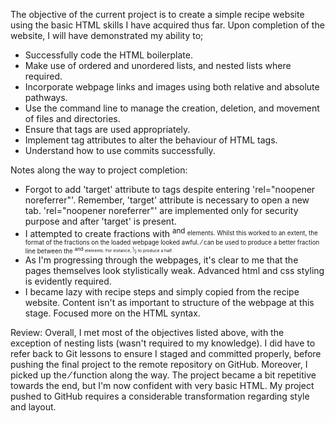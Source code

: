 The objective of the current project is to create a simple recipe website using the basic HTML skills I have acquired thus far. Upon completion of the website, I will have demonstrated my ability to;
  - Successfully code the HTML boilerplate.
  - Make use of ordered and unordered lists, and nested lists where required.
  - Incorporate webpage links and images using both relative and absolute pathways.
  - Use the command line to manage the creation, deletion, and movement of files and directories.
  - Ensure that tags are used appropriately.
  - Implement tag attributes to alter the behaviour of HTML tags.
  - Understand how to use commits successfully.

Notes along the way to project completion:
  - Forgot to add 'target' attribute to <a></a> tags despite entering 'rel="noopener noreferrer"'. Remember, 'target' attribute is necessary to open a new tab. 'rel="noopener noreferrer"' are implemented only for security purpose and after 'target' is present.
  - I attempted to create fractions with <sup> and <sub> elements. Whilst this worked to an extent, the format of the fractions on the loaded webpage looked awful. &frasl; can be used to produce a better fraction line between the <sup> and <sub> elements. For instance, <sup>1</sup>&frasl;<sub>2</sub> to produce a half.
  - As I'm progressing through the webpages, it's clear to me that the pages themselves look stylistically weak. Advanced html and css styling is evidently required.
  - I became lazy with recipe steps and simply copied from the recipe website. Content isn't as important to structure of the webpage at this stage. Focused more on the HTML syntax.

Review: Overall, I met most of the objectives listed above, with the exception of nesting lists (wasn't required to my knowledge). I did have to refer back to Git lessons to ensure I staged and committed properly, before pushing the final project to the remote repository on GitHub. Moreover, I picked up the &frasl; function along the way. The project became a bit repetitive towards the end, but I'm now confident with very basic HTML. My project pushed to GitHub requires a considerable transformation regarding style and layout.